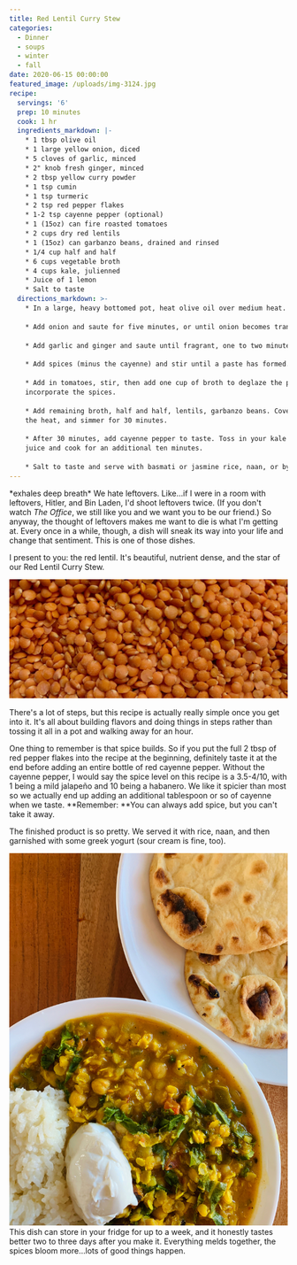 ```yaml
---
title: Red Lentil Curry Stew
categories:
  - Dinner
  - soups
  - winter
  - fall
date: 2020-06-15 00:00:00
featured_image: /uploads/img-3124.jpg
recipe:
  servings: '6'
  prep: 10 minutes
  cook: 1 hr
  ingredients_markdown: |-
    * 1 tbsp olive oil
    * 1 large yellow onion, diced
    * 5 cloves of garlic, minced
    * 2" knob fresh ginger, minced
    * 2 tbsp yellow curry powder
    * 1 tsp cumin
    * 1 tsp turmeric
    * 2 tsp red pepper flakes
    * 1-2 tsp cayenne pepper (optional)
    * 1 (15oz) can fire roasted tomatoes
    * 2 cups dry red lentils
    * 1 (15oz) can garbanzo beans, drained and rinsed
    * 1/4 cup half and half
    * 6 cups vegetable broth
    * 4 cups kale, julienned
    * Juice of 1 lemon
    * Salt to taste
  directions_markdown: >-
    * In a large, heavy bottomed pot, heat olive oil over medium heat.

    * Add onion and saute for five minutes, or until onion becomes translucent.

    * Add garlic and ginger and saute until fragrant, one to two minutes.

    * Add spices (minus the cayenne) and stir until a paste has formed.

    * Add in tomatoes, stir, then add one cup of broth to deglaze the pan and
    incorporate the spices.

    * Add remaining broth, half and half, lentils, garbanzo beans. Cover, reduce
    the heat, and simmer for 30 minutes.

    * After 30 minutes, add cayenne pepper to taste. Toss in your kale and lemon
    juice and cook for an additional ten minutes.

    * Salt to taste and serve with basmati or jasmine rice, naan, or by itself.
---
```


\*exhales deep breath\* We hate leftovers. Like…if I were in a room with leftovers, Hitler, and Bin Laden, I'd shoot leftovers twice. (If you don't watch&nbsp;*The Office*, we still like you and we want you to be our friend.) So anyway, the thought of leftovers makes me want to die is what I'm getting at. Every once in a while, though, a dish will sneak its way into your life and change that sentiment. This is one of those dishes.

I present to you: the red lentil. It's beautiful, nutrient dense, and the star of our Red Lentil Curry Stew.

![](/uploads/img-3113-1.jpg)

There's a lot of steps, but this recipe is actually really simple once you get into it. It's all about building flavors and doing things in steps rather than tossing it all in a pot and walking away for an hour.&nbsp;

One thing to remember is that spice builds. So if you put the full 2 tbsp of red pepper flakes into the recipe at the beginning, definitely taste it at the end before adding an entire bottle of red cayenne pepper. Without the cayenne pepper, I would say the spice level on this recipe is a 3.5-4/10, with 1 being a mild jalape&ntilde;o and 10 being a habanero. We like it spicier than most so we actually end up adding an additional tablespoon or so of cayenne when we taste. **Remember:&nbsp;**You can always add spice, but you can't take it away.

The finished product is so pretty. We served it with rice, naan, and then garnished with some greek yogurt (sour cream is fine, too).

![](/uploads/img-3124.jpg) This dish can store in your fridge for up to a week, and it honestly tastes better two to three days after you make it. Everything melds together, the spices bloom more…lots of good things happen.

&nbsp;